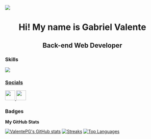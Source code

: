 <img src="https://user-images.githubusercontent.com/74038190/241765440-80728820-e06b-4f96-9c9e-9df46f0cc0a5.gif">

<h1 align="center">Hi! My name is Gabriel Valente</h1>

<h2 align="center">Back-end Web Developer</h2>

<!-- <img align="right" alt="Coding" width="400" src="https://user-images.githubusercontent.com/74038190/229223263-cf2e4b07-2615-4f87-9c38-e37600f8381a.gif"> -->

### Skills 

<!-- <p align="left"> -->

<a href="https://skillicons.dev/"><img src="https://skillicons.dev/icons?i=java,spring,postgres,docker,python,html,css,javascript,typescript,angular">
                    
### Socials


<p align="left">
<a href="https://www.github.com/ValentePG" target="_blank" rel="noreferrer">
<picture>
<source media="(prefers-color-scheme: dark)" srcset="https://raw.githubusercontent.com/danielcranney/readme-generator/main/public/icons/socials/github-dark.svg" />
<source media="(prefers-color-scheme: light)" srcset="https://raw.githubusercontent.com/danielcranney/readme-generator/main/public/icons/socials/github.svg" />
<img src="https://raw.githubusercontent.com/danielcranney/readme-generator/main/public/icons/socials/github.svg" width="32" height="32" />
</picture>
</a>
<a href="https://www.linkedin.com/in/gvalente-dev" target="_blank" rel="noreferrer">
<picture>
<source media="(prefers-color-scheme: dark)" srcset="https://raw.githubusercontent.com/danielcranney/readme-generator/main/public/icons/socials/linkedin-dark.svg" />
<source media="(prefers-color-scheme: light)" srcset="https://raw.githubusercontent.com/danielcranney/readme-generator/main/public/icons/socials/linkedin.svg" />
<img src="https://raw.githubusercontent.com/danielcranney/readme-generator/main/public/icons/socials/linkedin.svg" width="32" height="32" />
</picture>
</a></p>

### Badges

<b>My GitHub Stats</b>

<a href="https://www.github.com/ValentePG"><img src="https://github-readme-stats.vercel.app/api?username=ValentePG&&theme=tokyonight&layout=donut" alt="ValentePG's GitHub stats" /></a>
<a href="https://www.github.com/ValentePG"><img src="https://github-readme-streak-stats.herokuapp.com/?user=ValentePG&&theme=tokyonight&layout=donut" alt="Streaks"/></a>
<a href="https://github.com/ValentePG"><img src="https://github-readme-stats.vercel.app/api/top-langs/?username=ValentePG&&theme=tokyonight&layout=donut" alt="Top Languages" /></a>
